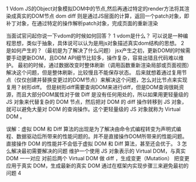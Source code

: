 1 Vdom
JS的Object对象模拟DOM中的节点,然后再通过特定的render方法将其渲染成真实的DOM节点 
dom diff 则是通过JS层面的计算，返回一个patch对象，即补丁对象，在通过特定的操作解析patch对象，完成页面的重新渲染


当面试官问起你说一下vdom的时候如何回答？
1 vdom是什么？
可以说是一种编程思想，类似于抽象，具体说可以认为是用js对象描述真实dom结构的思想。
2 是如何产生的？（最初是为了解决了什么问题）
jsx产生之初，更新DOM的时候需要手动更新DOM，且DOM API细节比较多，操作复杂，容易出错且代码难以维护。
最初的时候，通过数据改变时整体刷新（调用函数重新渲染局部或页面视图）解决这个问题，但是整体刷新，比较慢且不能保存状态。
后来就想着通过复用节点（仅仅创建并替换变更过的DOM节点）来解决这个问题，怎么对比节点来实现复用？树形diff。
但是树形diff需要查询DOM来进行diff，但是DOM查询很耗资源，而且大部分DOM属性对于做 Diff 是没有任何用处的，所以如果用更轻量级的 JS 对象来代替复杂的 DOM 节点，然后把对 DOM 的 diff 操作转移到 JS 对象，就可以避免大量对 DOM 的查询操作。这个更轻量级的 JS 对象就称为 Virtual DOM 。

误解：虚拟 DOM 和 Diff 算法的出现是为了解决由命令式编程转变为声明式编程、数据驱动后所带来的性能问题的。并不是直接操作DOM所带来的性能问题。直接操作 DOM 的性能并不会低于虚拟 DOM 和 Diff 算法，甚至还会优于。
3 怎么解决最初需要解决的问题
维护一个使用 JS 对象表示的 Virtual DOM，与真实 DOM 一一对应
对前后两个 Virtual DOM 做 diff ，生成变更（Mutation）
把变更应用于真实 DOM，生成最新的真实 DOM
通过在框架内实现步骤三来避免最初的问题
4 